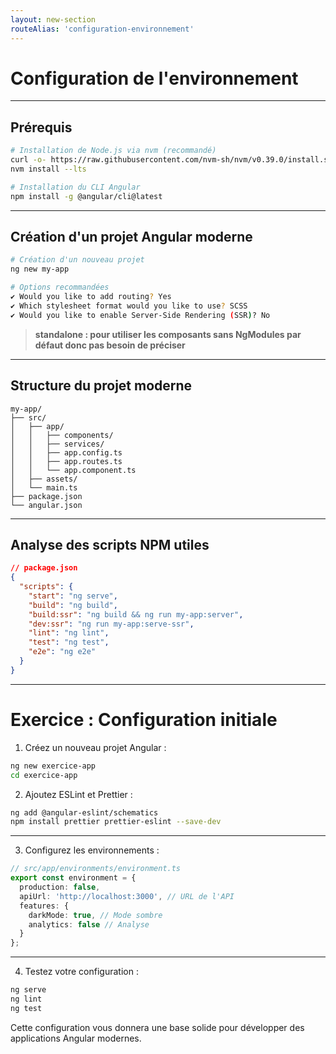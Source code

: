 ```yaml
---
layout: new-section
routeAlias: 'configuration-environnement'
---
```


# Configuration de l'environnement

---

## Prérequis

```bash
# Installation de Node.js via nvm (recommandé)
curl -o- https://raw.githubusercontent.com/nvm-sh/nvm/v0.39.0/install.sh | bash
nvm install --lts

# Installation du CLI Angular
npm install -g @angular/cli@latest
```

---

## Création d'un projet Angular moderne

```bash
# Création d'un nouveau projet
ng new my-app  

# Options recommandées
✔ Would you like to add routing? Yes
✔ Which stylesheet format would you like to use? SCSS
✔ Would you like to enable Server-Side Rendering (SSR)? No
```

> **standalone : pour utiliser les composants sans NgModules par défaut donc pas besoin de préciser**

---

## Structure du projet moderne

```
my-app/
├── src/
│   ├── app/
│   │   ├── components/
│   │   ├── services/
│   │   ├── app.config.ts
│   │   ├── app.routes.ts
│   │   └── app.component.ts
│   ├── assets/
│   └── main.ts
├── package.json
└── angular.json
```

---

## Analyse des scripts NPM utiles

```json
// package.json
{
  "scripts": {
    "start": "ng serve",
    "build": "ng build",
    "build:ssr": "ng build && ng run my-app:server",
    "dev:ssr": "ng run my-app:serve-ssr",
    "lint": "ng lint",
    "test": "ng test",
    "e2e": "ng e2e"
  }
}
```

---

# Exercice : Configuration initiale

1. Créez un nouveau projet Angular :

```bash
ng new exercice-app
cd exercice-app
```

2. Ajoutez ESLint et Prettier :

```bash
ng add @angular-eslint/schematics
npm install prettier prettier-eslint --save-dev
```

---

3. Configurez les environnements :

```typescript
// src/app/environments/environment.ts
export const environment = {
  production: false,
  apiUrl: 'http://localhost:3000', // URL de l'API
  features: {
    darkMode: true, // Mode sombre
    analytics: false // Analyse
  }
};
```

---

4. Testez votre configuration :

```bash
ng serve
ng lint
ng test
```

Cette configuration vous donnera une base solide pour développer des applications Angular modernes.
